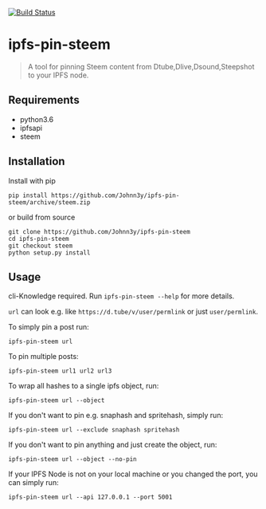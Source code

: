 [![Build Status](https://travis-ci.org/Johnn3y/ipfs-pin-steem.svg?branch=steem)](https://travis-ci.org/Johnn3y/ipfs-pin-steem)


# ipfs-pin-steem

> A tool for pinning Steem content from Dtube,Dlive,Dsound,Steepshot to your IPFS node.


## Requirements
* python3.6
* ipfsapi
* steem

## Installation
Install with pip
```
pip install https://github.com/Johnn3y/ipfs-pin-steem/archive/steem.zip
```

or build from source
```
git clone https://github.com/Johnn3y/ipfs-pin-steem
cd ipfs-pin-steem
git checkout steem
python setup.py install
```

## Usage
cli-Knowledge required. Run `ipfs-pin-steem --help` for more details. 

`url` can look e.g. like `https://d.tube/v/user/permlink` or just `user/permlink`.


To simply pin a post run:

```
ipfs-pin-steem url
```
To pin multiple posts:

```
ipfs-pin-steem url1 url2 url3
```

To wrap all hashes to a single ipfs object, run:

```
ipfs-pin-steem url --object
```

If you don't want to pin e.g. snaphash and spritehash, simply run:

```
ipfs-pin-steem url --exclude snaphash spritehash
```

If you don't want to pin anything and just create the object, run:

```
ipfs-pin-steem url --object --no-pin
```


If your IPFS Node is not on your local machine or you changed the port, you can simply run:

```
ipfs-pin-steem url --api 127.0.0.1 --port 5001
```
